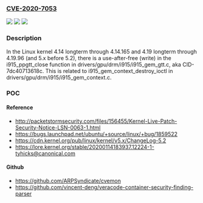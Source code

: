 ### [CVE-2020-7053](https://cve.mitre.org/cgi-bin/cvename.cgi?name=CVE-2020-7053)
![](https://img.shields.io/static/v1?label=Product&message=n%2Fa&color=blue)
![](https://img.shields.io/static/v1?label=Version&message=n%2Fa&color=blue)
![](https://img.shields.io/static/v1?label=Vulnerability&message=n%2Fa&color=brighgreen)

### Description

In the Linux kernel 4.14 longterm through 4.14.165 and 4.19 longterm through 4.19.96 (and 5.x before 5.2), there is a use-after-free (write) in the i915_ppgtt_close function in drivers/gpu/drm/i915/i915_gem_gtt.c, aka CID-7dc40713618c. This is related to i915_gem_context_destroy_ioctl in drivers/gpu/drm/i915/i915_gem_context.c.

### POC

#### Reference
- http://packetstormsecurity.com/files/156455/Kernel-Live-Patch-Security-Notice-LSN-0063-1.html
- https://bugs.launchpad.net/ubuntu/+source/linux/+bug/1859522
- https://cdn.kernel.org/pub/linux/kernel/v5.x/ChangeLog-5.2
- https://lore.kernel.org/stable/20200114183937.12224-1-tyhicks@canonical.com

#### Github
- https://github.com/ARPSyndicate/cvemon
- https://github.com/vincent-deng/veracode-container-security-finding-parser

